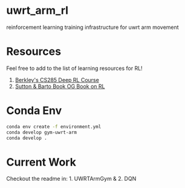 # uwrt_arm_rl
reinforcement learning training infrastructure for uwrt arm movement

# Resources
Feel free to add to the list of learning resources for RL!
1. [Berkley's CS285 Deep RL Course](http://rail.eecs.berkeley.edu/deeprlcourse-fa19/)
2. [Sutton & Barto Book OG Book on RL](http://www.incompleteideas.net/book/the-book-2nd.html)

# Conda Env
```bash
conda env create -f environment.yml
conda develop gym-uwrt-arm
conda develop .
```

# Current Work
Checkout the readme in: 1. UWRTArmGym & 2. DQN
